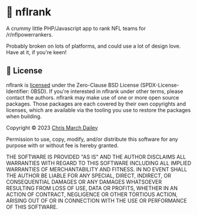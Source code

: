 # 🏈 nflrank

A crummy little PHP/Javascript app to rank NFL teams for /r/nflpowerrankers.

Probably broken on lots of platforms, and could use a lot of design love. Have at it, if you're keen!

## 📝 License
nflrank is [licensed](./LICENSE) under the Zero-Clause BSD License (SPDX-License-Identifier: 0BSD). If you're interested in nflrank under other terms, please contact the authors. nflrank may make use of one or more open source packages. Those packages are each covered by their own copyrights and licenses, which are available via the tooling you use to restore the packages when building.

Copyright © 2023 [Chris March Dailey](https://cmd.wtf)

Permission to use, copy, modify, and/or distribute this software for any purpose with or without fee is hereby granted.

THE SOFTWARE IS PROVIDED "AS IS" AND THE AUTHOR DISCLAIMS ALL WARRANTIES WITH REGARD TO THIS SOFTWARE INCLUDING ALL IMPLIED WARRANTIES OF MERCHANTABILITY AND FITNESS. IN NO EVENT SHALL THE AUTHOR BE LIABLE FOR ANY SPECIAL, DIRECT, INDIRECT, OR CONSEQUENTIAL DAMAGES OR ANY DAMAGES WHATSOEVER RESULTING FROM LOSS OF USE, DATA OR PROFITS, WHETHER IN AN ACTION OF CONTRACT, NEGLIGENCE OR OTHER TORTIOUS ACTION, ARISING OUT OF OR IN CONNECTION WITH THE USE OR PERFORMANCE OF THIS SOFTWARE.
